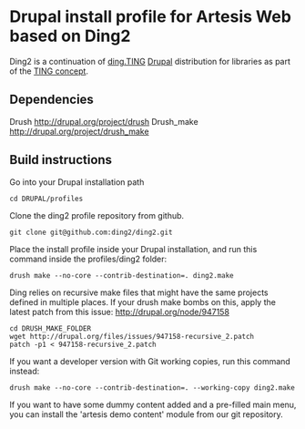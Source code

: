 Drupal install profile for Artesis Web based on Ding2
================================================

Ding2 is a continuation of [ding.TING][] [Drupal][] distribution for
libraries as part of the [TING concept][].

Dependencies
------------
Drush http://drupal.org/project/drush
Drush_make http://drupal.org/project/drush_make

Build instructions
------------------

Go into your Drupal installation path

    cd DRUPAL/profiles

Clone the ding2 profile repository from github.

    git clone git@github.com:ding2/ding2.git

Place the install profile inside your Drupal installation, and run this
command inside the profiles/ding2 folder:

    drush make --no-core --contrib-destination=. ding2.make

Ding relies on recursive make files that might have the same projects defined in multiple places. If your drush make bombs on this, apply the latest patch from this issue: http://drupal.org/node/947158

    cd DRUSH_MAKE_FOLDER
    wget http://drupal.org/files/issues/947158-recursive_2.patch
    patch -p1 < 947158-recursive_2.patch

If you want a developer version with Git working copies, run this
command instead:

    drush make --no-core --contrib-destination=. --working-copy ding2.make

If you want to have some dummy content added and a pre-filled main menu, you can install the 'artesis demo content' module from our git repository.

[artesis_demo_content]: https://github.com/ding2/artesis_demo_content

[ding.TING]: http://ting.dk/groups/dingting
[Drupal]: http://drupal.org/
[TING concept]: http://ting.dk/

